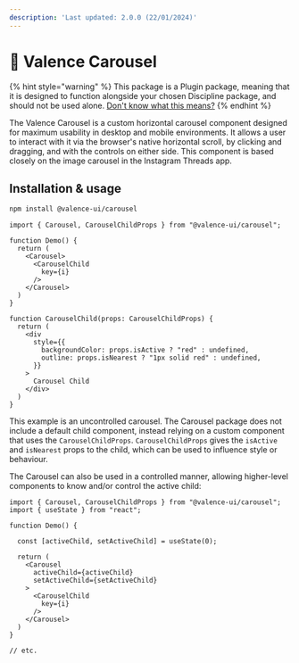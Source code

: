 ```yaml
---
description: 'Last updated: 2.0.0 (22/01/2024)'
---
```


# 🎠 Valence Carousel

{% hint style="warning" %}
This package is a Plugin package, meaning that it is designed to function alongside your chosen Discipline package, and should not be used alone. [Don't know what this means?](../../overview/getting-started.md)
{% endhint %}

The Valence Carousel is a custom horizontal carousel component designed for maximum usability in desktop and mobile environments. It allows a user to interact with it via the browser's native horizontal scroll, by clicking and dragging, and with the controls on either side. This component is based closely on the image carousel in the Instagram Threads app.

## Installation & usage

```bash
npm install @valence-ui/carousel
```

```tsx
import { Carousel, CarouselChildProps } from "@valence-ui/carousel";

function Demo() { 
  return (
    <Carousel>
      <CarouselChild 
        key={i}
      />
    </Carousel>
  )
}

function CarouselChild(props: CarouselChildProps) { 
  return ( 
    <div
      style={{
        backgroundColor: props.isActive ? "red" : undefined,
        outline: props.isNearest ? "1px solid red" : undefined,
      }}
    >
      Carousel Child
    </div>
  )
}
```

This example is an uncontrolled carousel. The Carousel package does not include a default child component, instead relying on a custom component that uses the `CarouselChildProps`. `CarouselChildProps` gives the `isActive` and `isNearest` props to the child, which can be used to influence style or behaviour.

The Carousel can also be used in a controlled manner, allowing higher-level components to know and/or control the active child:

```tsx
import { Carousel, CarouselChildProps } from "@valence-ui/carousel";
import { useState } from "react";

function Demo() { 

  const [activeChild, setActiveChild] = useState(0);

  return (
    <Carousel
      activeChild={activeChild}
      setActiveChild={setActiveChild}
    >
      <CarouselChild 
        key={i}
      />
    </Carousel>
  )
}

// etc.
```
